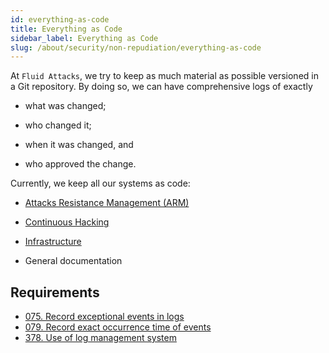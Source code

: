 ```yaml
---
id: everything-as-code
title: Everything as Code
sidebar_label: Everything as Code
slug: /about/security/non-repudiation/everything-as-code
---
```


At `Fluid Attacks`,
we try to keep as much material as possible
versioned in a Git repository.
By doing so,
we can have comprehensive logs of exactly

- what was changed;

- who changed it;

- when it was changed, and

- who approved the change.

Currently,
we keep all our systems as code:

- [Attacks Resistance Management (ARM)](https://gitlab.com/fluidattacks/universe/-/commits/trunk)

- [Continuous Hacking](https://fluidattacks.com/services/continuous-hacking/)

- [Infrastructure](https://docs.fluidattacks.com/about/security/integrity/developing-integrity#infrastructure-as-code-iac)

- General documentation

## Requirements

- [075. Record exceptional events in logs](/criteria/requirements/075)
- [079. Record exact occurrence time of events](/criteria/requirements/079)
- [378. Use of log management system](/criteria/requirements/378)
